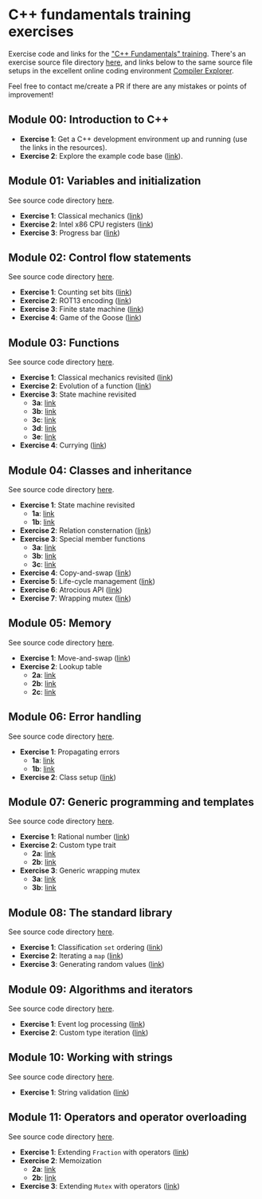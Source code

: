# C++ fundamentals training exercises

Exercise code and links for the ["C++ Fundamentals" training](https://www.hightechinstitute.nl/courses/c-fundamentals/).
There's an exercise source file directory [here](code/), and links below to the same source file setups in the excellent online coding environment [Compiler Explorer](https://www.godbolt.org/).

Feel free to contact me/create a PR if there are any mistakes or points of improvement!

## Module 00: Introduction to C++

- **Exercise 1**: Get a C++ development environment up and running (use the links in the resources).
- **Exercise 2**: Explore the example code base ([link](https://github.com/krisvanrens/task-scheduler)).

## Module 01: Variables and initialization

See source code directory [here](code/module_01/).

- **Exercise 1**: Classical mechanics ([link](https://www.godbolt.org/z/8dWEdoj13))
- **Exercise 2**: Intel x86 CPU registers ([link](https://www.godbolt.org/z/cz8od4aqd))
- **Exercise 3**: Progress bar ([link](https://www.godbolt.org/z/zP6b67vGe))

## Module 02: Control flow statements

See source code directory [here](code/module_02/).

- **Exercise 1**: Counting set bits ([link](https://www.godbolt.org/z/xE8afEha3))
- **Exercise 2**: ROT13 encoding ([link](https://www.godbolt.org/z/oWfoGen7a))
- **Exercise 3**: Finite state machine ([link](https://www.godbolt.org/z/KecvnaPvG))
- **Exercise 4**: Game of the Goose ([link](https://www.godbolt.org/z/7vjoEYnjM))

## Module 03: Functions

See source code directory [here](code/module_03/).

- **Exercise 1**: Classical mechanics revisited ([link](https://www.godbolt.org/z/bh9KWccPM))
- **Exercise 2**: Evolution of a function ([link](https://www.godbolt.org/z/3P6Gqjecc))
- **Exercise 3**: State machine revisited
  - **3a**: [link](https://www.godbolt.org/z/eY6dP1qz1)
  - **3b**: [link](https://www.godbolt.org/z/hW65acPEx)
  - **3c**: [link](https://www.godbolt.org/z/WcT641397)
  - **3d**: [link](https://www.godbolt.org/z/h3h8bch5G)
  - **3e**: [link](https://www.godbolt.org/z/qY4T7Mf6E)
- **Exercise 4**: Currying ([link](https://www.godbolt.org/z/bW15bTxsK))

## Module 04: Classes and inheritance

See source code directory [here](code/module_04/).

- **Exercise 1**: State machine revisited
  - **1a**: [link](https://www.godbolt.org/z/T59G7nTjz)
  - **1b**: [link](https://www.godbolt.org/z/TEGhsYqe9)
- **Exercise 2**: Relation consternation ([link](https://www.godbolt.org/z/cvT71G3hc))
- **Exercise 3**: Special member functions
  - **3a**: [link](https://www.godbolt.org/z/W55xPbGW3)
  - **3b**: [link](https://www.godbolt.org/z/5Ynza4zeM)
  - **3c**: [link](https://www.godbolt.org/z/WsjT6Tfna)
- **Exercise 4**: Copy-and-swap ([link](https://www.godbolt.org/z/GK61rExPc))
- **Exercise 5**: Life-cycle management ([link](https://www.godbolt.org/z/1dP5chKvM))
- **Exercise 6**: Atrocious API ([link](https://www.godbolt.org/z/3YMvTW1b1))
- **Exercise 7**: Wrapping mutex ([link](https://www.godbolt.org/z/hcc3ovWsj))

## Module 05: Memory

See source code directory [here](code/module_05/).

- **Exercise 1**: Move-and-swap ([link](https://www.godbolt.org/z/aq7anGfM7))
- **Exercise 2**: Lookup table
  - **2a**: [link](https://www.godbolt.org/z/M9Kv8f8zx)
  - **2b**: [link](https://www.godbolt.org/z/hbTezY4nK)
  - **2c**: [link](https://www.godbolt.org/z/ccfsP78oY)

## Module 06: Error handling

See source code directory [here](code/module_06/).

- **Exercise 1**: Propagating errors
  - **1a**: [link](https://www.godbolt.org/z/6Mjq1PW5a)
  - **1b**: [link](https://www.godbolt.org/z/edcManKh1)
- **Exercise 2**: Class setup ([link](https://www.godbolt.org/z/sqErKd4aT))

## Module 07: Generic programming and templates

See source code directory [here](code/module_07/).

- **Exercise 1**: Rational number ([link](https://www.godbolt.org/z/hh9GcYjfj))
- **Exercise 2**: Custom type trait
  - **2a**: [link](https://www.godbolt.org/z/dd8q86zMr)
  - **2b**: [link](https://www.godbolt.org/z/cfGfdjzrh)
- **Exercise 3**: Generic wrapping mutex
  - **3a**: [link](https://www.godbolt.org/z/19feG9f9r)
  - **3b**: [link](https://www.godbolt.org/z/GvjEzPsrx)

## Module 08: The standard library

See source code directory [here](code/module_08/).

- **Exercise 1**: Classification `set` ordering ([link](https://www.godbolt.org/z/89Tf9KK5v))
- **Exercise 2**: Iterating a `map` ([link](https://www.godbolt.org/z/xj8W7v8fY))
- **Exercise 3**: Generating random values ([link](https://www.godbolt.org/z/KKbGn3bKh))

## Module 09: Algorithms and iterators

See source code directory [here](code/module_09/).

- **Exercise 1**: Event log processing ([link](https://www.godbolt.org/z/jY3eETs3x))
- **Exercise 2**: Custom type iteration ([link](https://www.godbolt.org/z/TsGGo1717))

## Module 10: Working with strings

See source code directory [here](code/module_10/).

- **Exercise 1**: String validation ([link](https://www.godbolt.org/z/69fG91haz))

## Module 11: Operators and operator overloading

See source code directory [here](code/module_11/).

- **Exercise 1**: Extending `Fraction` with operators ([link](https://www.godbolt.org/z/19xqWjGjs))
- **Exercise 2**: Memoization
  - **2a**: [link](https://www.godbolt.org/z/3GaearjYY)
  - **2b**: [link](https://www.godbolt.org/z/1hPqoTW3z)
- **Exercise 3**: Extending `Mutex` with operators ([link](https://www.godbolt.org/z/hvesKnTf4))
